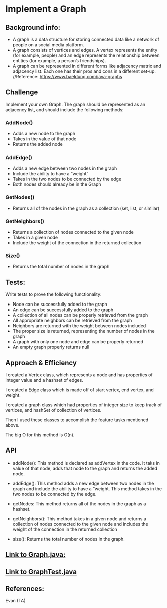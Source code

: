 # Implement a Graph

## Background info:
- A graph is a data structure for storing connected data like a network of people on a social media platform.
- A graph consists of vertices and edges.
A vertex represents the entity (for example, people) and an edge represents the relationship between entities (for example, a person’s friendships).
- A graph can be represented in different forms like adjacency matrix and adjacency list. Each one has their pros and cons in a different set-up.
//Reference: https://www.baeldung.com/java-graphs


## Challenge
Implement your own Graph. The graph should be represented as an adjacency list, and should include the following methods:

### AddNode()
- Adds a new node to the graph
- Takes in the value of that node
- Returns the added node

### AddEdge()
- Adds a new edge between two nodes in the graph
- Include the ability to have a “weight”
- Takes in the two nodes to be connected by the edge
- Both nodes should already be in the Graph

### GetNodes()
- Returns all of the nodes in the graph as a collection (set, list, or similar)

### GetNeighbors()
- Returns a collection of nodes connected to the given node
- Takes in a given node
- Include the weight of the connection in the returned collection

### Size()
- Returns the total number of nodes in the graph

## Tests:

Write tests to prove the following functionality:

- Node can be successfully added to the graph
- An edge can be successfully added to the graph
- A collection of all nodes can be properly retrieved from the graph
- All appropriate neighbors can be retrieved from the graph
- Neighbors are returned with the weight between nodes included
- The proper size is returned, representing the number of nodes in the graph
- A graph with only one node and edge can be properly returned
- An empty graph properly returns null




## Approach & Efficiency

I created a Vertex class, which represents a node and has properties of integer value and a hashset of edges.

I created a Edge class which is made off of start vertex, end vertex, and weight.

I created a graph class which had properties of integer size to keep track of vertices, and hashSet of collection of vertices.

Then I used these classes to accomplish the feature tasks mentioned above.

The big O for this method is O(n).



## API

- addNode(): This method is declared as addVertex in the code. It taks in value of that node, adds that node to the graph and returns the added node.

- addEdge(): This method adds a new edge between two nodes in the graph and include the ability to have a “weight.
This method takes in the two nodes to be connected by the edge.

- getNodes: This method returns all of the nodes in the graph as a hashset.

- getNeighbors(): This method takes in a given node and returns a collection of nodes connected to the given node and includes the weight of the connection in the returned collection

- size(): Returns the total number of nodes in the graph.


## [Link to Graph.java:](https://github.com/sadhikari07/data-structures-and-algorithms/blob/master/java401_code_challenges/src/main/java/java401_code_challenges/hashtable/HashTable.java)

## [Link to GraphTest.java](https://github.com/sadhikari07/data-structures-and-algorithms/blob/master/java401_code_challenges/src/test/java/java401_code_challenges/hashtable/HashTableTest.java)


## References:
Evan (TA)